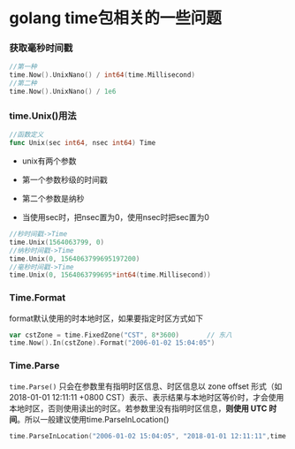 # golang time包相关的一些问题


### 获取毫秒时间戳

```go
//第一种
time.Now().UnixNano() / int64(time.Millisecond)
//第二种
time.Now().UnixNano() / 1e6
```
<!--more-->


### time.Unix()用法

```go
//函数定义
func Unix(sec int64, nsec int64) Time 
```

* unix有两个参数

* 第一个参数秒级的时间戳
* 第二个参数是纳秒
* 当使用sec时，把nsec置为0，使用nsec时把sec置为0

```go
//秒时间戳->Time
time.Unix(1564063799, 0)
//纳秒时间戳->Time
time.Unix(0, 1564063799695197200)
//毫秒时间戳->Time
time.Unix(0, 1564063799695*int64(time.Millisecond))
```



### Time.Format

format默认使用的时本地时区，如果要指定时区方式如下

```go
var cstZone = time.FixedZone("CST", 8*3600)       // 东八
time.Now().In(cstZone).Format("2006-01-02 15:04:05")
```



### Time.Parse

`time.Parse()` 只会在参数里有指明时区信息、时区信息以 zone offset 形式（如 2018-01-01 12:11:11 +0800 CST）表示、表示结果与本地时区等价时，才会使用本地时区，否则使用读出的时区。若参数里没有指明时区信息，**则使用 UTC 时间**。所以一般建议使用time.ParseInLocation()

```go
time.ParseInLocation("2006-01-02 15:04:05", "2018-01-01 12:11:11",time.Local)
```


